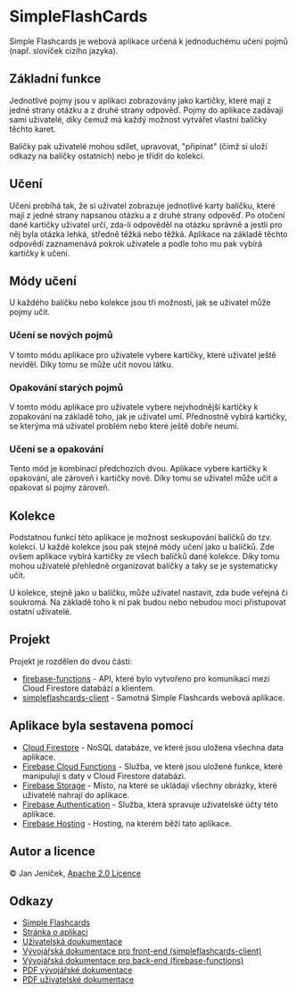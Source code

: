 # SimpleFlashCards

Simple Flashcards je webová aplikace určená k jednoduchému učení pojmů (např. slovíček cizího jazyka).

## Základní funkce

Jednotlivé pojmy jsou v aplikaci zobrazovány jako kartičky, které mají z jedné strany otázku a z druhé strany odpověď. Pojmy do aplikace zadávají sami uživatelé, díky čemuž má každý možnost vytvářet vlastní balíčky těchto karet.

Balíčky pak uživatelé mohou sdílet, upravovat, "připínat" (čímž si uloží odkazy na balíčky ostatních) nebo je třídit do kolekcí.

## Učení

Učení probíhá tak, že si uživatel zobrazuje jednotlivé karty balíčku, které mají z jedné strany napsanou otázku a z druhé strany odpověď. Po otočení dané kartičky uživatel určí, zda-li odpověděl na otázku správně a jestli pro něj byla otázka lehká, středně těžká nebo těžká. Aplikace na základě těchto odpovědí zaznamenává pokrok uživatele a podle toho mu pak vybírá kartičky k učení.

## Módy učení

U každého balíčku nebo kolekce jsou tři možnosti, jak se uživatel může pojmy učit.

### Učení se nových pojmů

V tomto módu aplikace pro uživatele vybere kartičky, které uživatel ještě neviděl. Díky tomu se může učit novou látku.

### Opakování starých pojmů

V tomto módu aplikace pro uživatele vybere nejvhodnější kartičky k zopakování na základě toho, jak je uživatel umí. Přednostně vybírá kartičky, se kterýma má uživatel problém nebo které ještě dobře neumí.

### Učení se a opakování

Tento mód je kombinací předchozích dvou. Aplikace vybere kartičky k opakování, ale zároveň i kartičky nové. Díky tomu se uživatel může učit a opakovat si pojmy zároveň.

## Kolekce

Podstatnou funkcí této aplikace je možnost seskupování balíčků do tzv. kolekcí. U každé kolekce jsou pak stejné módy učení jako u balíčků. Zde ovšem aplikace vybírá kartičky ze všech balíčků dané kolekce. Díky tomu mohou uživatelé přehledně organizovat balíčky a taky se je systematicky učit.

U kolekce, stejně jako u balíčku, může uživatel nastavit, zda bude veřejná či soukromá. Na základě toho k ní pak budou nebo nebudou moci přistupovat ostatní uživatelé.

## Projekt

Projekt je rozdělen do dvou částí:

- [firebase-functions](https://github.com/Morcinus/SimpleFlashCards/tree/master/firebase-functions) - API, které bylo vytvořeno pro komunikaci mezi Cloud Firestore databází a klientem.
- [simpleflashcards-client](https://github.com/Morcinus/SimpleFlashCards/tree/master/simpleflashcards-client) - Samotná Simple Flashcards webová aplikace.

## Aplikace byla sestavena pomocí

- [Cloud Firestore](https://cloud.google.com/firestore) - NoSQL databáze, ve které jsou uložena všechna data aplikace.
- [Firebase Cloud Functions](https://firebase.google.com/docs/functions) - Služba, ve které jsou uložené funkce, které manipulují s daty v Cloud Firestore databázi.
- [Firebase Storage](https://firebase.google.com/docs/storage) - Místo, na které se ukládají všechny obrázky, které uživatelé nahrají do aplikace.
- [Firebase Authentication](https://firebase.google.com/docs/auth) - Služba, která spravuje uživatelské účty této aplikace.
- [Firebase Hosting](https://firebase.google.com/docs/hosting) - Hosting, na kterém běží tato aplikace.

## Autor a licence

© Jan Jeníček, [Apache 2.0 Licence](LICENSE)

## Odkazy

- [Simple Flashcards](https://simpleflashcards-4aea0.firebaseapp.com)
- [Stránka o aplikaci](https://morcinus.github.io/SimpleFlashCards/)
- [Uživatelská doukumentace](https://morcinus.github.io/simpleflashcards-user-docs/)
- [Vývojářská dokumentace pro front-end (simpleflashcards-client)](https://morcinus.github.io/simpleflashcards-client-docs/)
- [Vývojářská dokumentace pro back-end (firebase-functions)](https://morcinus.github.io/simpleflashcards-fb-functions-docs/)
- [PDF vývojářské dokumentace](https://morcinus.github.io/SimpleFlashCards/docs/dev_docs_simpleflashcards.pdf)
- [PDF uživatelské dokumentace](https://morcinus.github.io/SimpleFlashCards/docs/user_docs_simpleflashcards.pdf)
